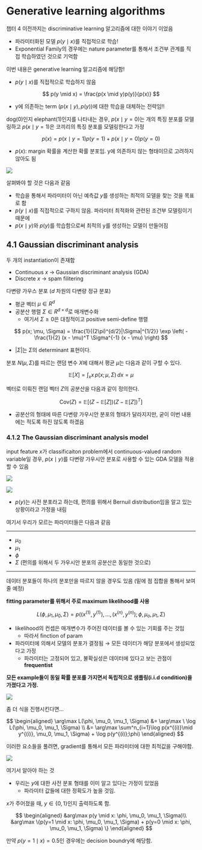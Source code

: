 
# Generative learning algorithms

챕터 4 이전까지는 discriminative learning 알고리즘에 대한 이야기 이었음

- 파라미터화된 모델 $p(y \mid x)$를 직접적으로 학습!
- Exponential Family의 경우에는 nature parameter를 통해서 조건부 관계를 직접 학습하였던 것으로 기억함

이번 내용은 generative learning 알고리즘에 해당함!

- $p(y \mid x)$를 직접적으로 학습하지 않음

$$ p(y \mid x) = \frac{p(x \mid y)p(y)}{p(x)} $$

- y에 의존하는 term $(p(x \mid y) , p(y))$에 대한 학습을 대체하는 전략임!!

dog(0)인지 elephant(1)인지를 나타내는 경우, $p(x \mid y = 0)$는 개의 특징 분포를 모델링하고 $p(x \mid y = 1)$은 코끼리의 특징 분포를 모델링한다고 가정

$$ p(x)= p(x \mid y = 1)p(y = 1) + p(x \mid y = 0)p(y = 0) $$

- $p(x)$: margin 확률을 계산한 확률 분포임. y에 의존하지 않는 형태이므로 고려하지 않아도 됨

![](https://i.imgur.com/I9gOH2u.png)

살펴봐야 할 것은 다음과 같음

- 학습을 통해서 파라미터이 아닌 예측값 $y$를 생성하는 최적의 모델을 찾는 것을 목표로 함
- $p(y \mid x)$를 직접적으로 구하지 않음. 파라미터 최적화와 관련된 조건부 모델링이기 때문에
- $p(x \mid y)$와 $p(y)$를 학습함으로써 최적의 y를 생성하는 모델이 만들어짐

## 4.1 Gaussian discriminant analysis

두 개의 instantiation이 존재함

- Continuous $x$ → Gaussian discriminant analysis (GDA)
- Discrete $x$ → spam filitering

다변량 가우스 분포 ($d$ 차원의 다변량 정규 분포)

- 평균 벡터 $µ \in R^d$
- 공분산 행렬 $Σ \in R^{d×d}$로 매개변수화
    - 여기서 $Σ ≥ 0$은 대칭적이고 positive semi-define 행렬

$$ p(x; \mu, \Sigma) = \frac{1}{(2\pi)^{d/2}|\Sigma|^{1/2}} \exp \left( -\frac{1}{2} (x - \mu)^T \Sigma^{-1} (x - \mu) \right) $$

- $|\Sigma|$는 $\Sigma$의 determinant 표현이다.

분포 $N(\mu,\Sigma)$를 따르는 랜덤 변수 $X$에 대해서 평균 $\mu$는 다음과 같이 구할 수 있다.

$$ \mathbb{E}[X] = \int_x x \, p(x; \mu, \Sigma) \, dx = \mu $$

벡터로 이뤄진 랜덤 벡터 $Z$의 공분산을 다음과 같이 정의한다.

$$ \text{Cov}(Z) = \mathbb{E}[(Z - \mathbb{E}[Z])(Z - \mathbb{E}[Z])^T] $$

- 공분산의 형태에 따른 다변량 가우시안 분포의 형태가 달라지지만, 굳이 이번 내용에는 적도록 하진 않도록 하겠음

### 4.1.2 The Gaussian discriminant analysis model

input feature $x$가 classificaiton problem에서 continuous-valued random variable일 경우, $p(x \mid y)$를 다변량 가우시안 분포로 사용할 수 있는 GDA 모델을 적용할 수 있음

![](https://i.imgur.com/nUNpXfN.png)

![](https://i.imgur.com/QG4ltUk.png)

- $p(y)$는 사전 분포라고 하는데, 편의를 위해서 Bernuil distribution임을 알고 있는 상황이라고 가정을 내림

여기서 우리가 모르는 파라미터들은 다음과 같음

---
- $\mu_0$
- $\mu_1$
- $\phi$
- $\Sigma$ (편의를 위해서 두 가우시안 분포의 공분산은 동일한 것으로)
---

데이터 분포들이 하나의 분포만을 따르지 않을 경우도 있음 (밑에 점 집합을 통해서 보여줄 예정)

**fitting parameter를 위해서 주로 maximum likelihood를 사용**

$$ L(\phi, \mu_1, \mu_0, \Sigma) = p((x^{(1)},y^{(1)}), \dots, (x^{(n)},y^{(n)}); \phi, \mu_o, \mu_1, \Sigma) $$

- likelihood의 컨셉은 매개변수가 주어진 데이터를 볼 수 있는 기회를 주는 것임
    - 따라서 finction of param
- 파라미터에 의해서 모델의 분포가 결정됨 → 모든 데이터가 해당 분포에서 생성되었다고 가정
    - 파라미터는 고정되어 있고, 불확실성은 데이터에 있다고 보는 관점이 **frequentist**

**모든 example들이 동일 확률 분포를 가지면서 독립적으로 샘플링(i.i.d condition)을 가졌다고 가정.**

![](https://i.imgur.com/DCGBo8A.png)

좀 더 식을 진행시킨다면…

$$ \begin{aligned} \arg\max L(\phi, \mu_0, \mu_1, \Sigma) &= \arg\max \ \log L(\phi, \mu_0, \mu_1, \Sigma) \\ &= \arg\max \sum^n_{i=1}\log p(x^{(i)}\mid y^{(i)}, \mu_0, \mu_1, \Sigma) + \log p(y^{(i)};\phi) \end{aligned} $$

이러한 요소들을 풀려면, gradient를 통해서 모든 파라미터에 대한 최적값을 구해야함.

![](https://i.imgur.com/OPElubp.png)


여기서 알아야 하는 것

- 우리는 $y$에 대한 사전 분포 형태를 이미 알고 있다는 가정이 있었음
    - 파라미터 값들에 대한 정확도가 높을 것임.

$x$가 주어졌을 때, $y \in \{0,1\}$인지 출력하도록 함.

$$ \begin{aligned} &arg\max p(y \mid x: \phi, \mu_0, \mu_1, \Sigma)\\ &arg\max \{p(y=1 \mid x: \phi, \mu_0, \mu_1, \Sigma) + p(y=0 \mid x: \phi, \mu_0, \mu_1, \Sigma) \} \end{aligned} $$

만약 $p(y=1 \mid x) = 0.5$인 경우에는 decision boundry에 해당함.